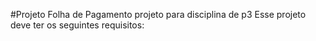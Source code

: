 #Projeto Folha de Pagamento
projeto para disciplina de p3
Esse projeto deve ter os seguintes requisitos:



